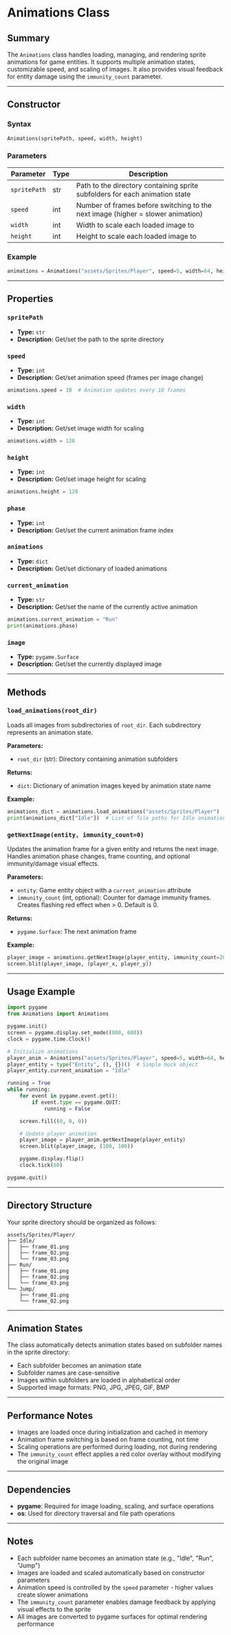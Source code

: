 # Animations Class

## Summary

The `Animations` class handles loading, managing, and rendering sprite animations for game entities. It supports multiple animation states, customizable speed, and scaling of images. It also provides visual feedback for entity damage using the `immunity_count` parameter.

---

## Constructor

### Syntax
```python
Animations(spritePath, speed, width, height)
```

### Parameters

| Parameter | Type | Description |
|-----------|------|-------------|
| `spritePath` | str | Path to the directory containing sprite subfolders for each animation state |
| `speed` | int | Number of frames before switching to the next image (higher = slower animation) |
| `width` | int | Width to scale each loaded image to |
| `height` | int | Height to scale each loaded image to |

### Example

```python
animations = Animations("assets/Sprites/Player", speed=5, width=64, height=64)
```

---

## Properties

### `spritePath`
- **Type:** `str`
- **Description:** Get/set the path to the sprite directory

### `speed` 
- **Type:** `int`
- **Description:** Get/set animation speed (frames per image change)

```python
animations.speed = 10  # Animation updates every 10 frames
```

### `width`
- **Type:** `int`
- **Description:** Get/set image width for scaling

```python
animations.width = 128
```

### `height`
- **Type:** `int`
- **Description:** Get/set image height for scaling

```python
animations.height = 128
```

### `phase`
- **Type:** `int`
- **Description:** Get/set the current animation frame index

### `animations`
- **Type:** `dict`
- **Description:** Get/set dictionary of loaded animations

### `current_animation`
- **Type:** `str`
- **Description:** Get/set the name of the currently active animation

```python
animations.current_animation = "Run"
print(animations.phase)
```

### `image`
- **Type:** `pygame.Surface`
- **Description:** Get/set the currently displayed image

---

## Methods

### `load_animations(root_dir)`

Loads all images from subdirectories of `root_dir`. Each subdirectory represents an animation state.

**Parameters:**
- `root_dir` (str): Directory containing animation subfolders

**Returns:**
- `dict`: Dictionary of animation images keyed by animation state name

**Example:**
```python
animations_dict = animations.load_animations("assets/Sprites/Player")
print(animations_dict["Idle"])  # List of file paths for Idle animation
```

### `getNextImage(entity, immunity_count=0)`

Updates the animation frame for a given entity and returns the next image. Handles animation phase changes, frame counting, and optional immunity/damage visual effects.

**Parameters:**
- `entity`: Game entity object with a `current_animation` attribute
- `immunity_count` (int, optional): Counter for damage immunity frames. Creates flashing red effect when > 0. Default is 0.

**Returns:**
- `pygame.Surface`: The next animation frame

**Example:**
```python
player_image = animations.getNextImage(player_entity, immunity_count=20)
screen.blit(player_image, (player_x, player_y))
```

---

## Usage Example

```python
import pygame
from Animations import Animations

pygame.init()
screen = pygame.display.set_mode((800, 600))
clock = pygame.time.Clock()

# Initialize animations
player_anim = Animations("assets/Sprites/Player", speed=5, width=64, height=64)
player_entity = type("Entity", (), {})()  # Simple mock object
player_entity.current_animation = "Idle"

running = True
while running:
    for event in pygame.event.get():
        if event.type == pygame.QUIT:
            running = False

    screen.fill((0, 0, 0))

    # Update player animation
    player_image = player_anim.getNextImage(player_entity)
    screen.blit(player_image, (100, 100))

    pygame.display.flip()
    clock.tick(60)

pygame.quit()
```

---

## Directory Structure

Your sprite directory should be organized as follows:

```
assets/Sprites/Player/
├── Idle/
│   ├── frame_01.png
│   ├── frame_02.png
│   └── frame_03.png
├── Run/
│   ├── frame_01.png
│   ├── frame_02.png
│   └── frame_03.png
└── Jump/
    ├── frame_01.png
    └── frame_02.png
```

---

## Animation States

The class automatically detects animation states based on subfolder names in the sprite directory:

- Each subfolder becomes an animation state
- Subfolder names are case-sensitive
- Images within subfolders are loaded in alphabetical order
- Supported image formats: PNG, JPG, JPEG, GIF, BMP

---

## Performance Notes

- Images are loaded once during initialization and cached in memory
- Animation frame switching is based on frame counting, not time
- Scaling operations are performed during loading, not during rendering
- The `immunity_count` effect applies a red color overlay without modifying the original image

---

## Dependencies

- **pygame**: Required for image loading, scaling, and surface operations
- **os**: Used for directory traversal and file path operations

---

## Notes

- Each subfolder name becomes an animation state (e.g., "Idle", "Run", "Jump")
- Images are loaded and scaled automatically based on constructor parameters
- Animation speed is controlled by the `speed` parameter - higher values create slower animations
- The `immunity_count` parameter enables damage feedback by applying visual effects to the sprite
- All images are converted to pygame surfaces for optimal rendering performance
